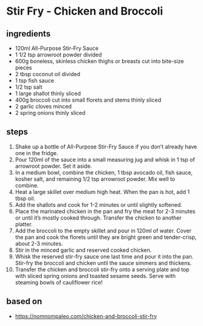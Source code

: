 # Stir Fry - Chicken and Broccoli

## ingredients

- 120ml All-Purpose Stir-Fry Sauce
- 1 1/2 tsp arrowroot powder divided
- 600g boneless, skinless chicken thighs or breasts cut into bite-size pieces
- 2 tbsp coconut oil divided
- 1 tsp fish sauce
- 1/2 tsp salt
- 1 large shallot thinly sliced
- 400g broccoli cut into small florets and stems thinly sliced
- 2 garlic cloves minced
- 2 spring onions thinly sliced

## steps

1. Shake up a bottle of All-Purpose Stir-Fry Sauce if you don’t already have one in the fridge.
2. Pour 120ml of the sauce into a small measuring jug and whisk in 1 tsp of arrowroot powder. Set it aside.
3. In a medium bowl, combine the chicken, 1 tbsp avocado oil, fish sauce, kosher salt, and remaining 1/2 tsp arrowroot powder. Mix well to combine.
4. Heat a large skillet over medium high heat. When the pan is hot, add 1 tbsp oil.
5. Add the shallots and cook for 1-2 minutes or until slightly softened.
6. Place the marinated chicken in the pan and fry the meat for 2-3 minutes or until it’s mostly cooked through. Transfer the chicken to another platter.
7. Add the broccoli to the empty skillet and pour in 120ml of water. Cover the pan and cook the florets until they are bright green and tender-crisp, about 2-3 minutes.
8. Stir in the minced garlic and reserved cooked chicken.
9. Whisk the reserved stir-fry sauce one last time and pour it into the pan. Stir-fry the broccoli and chicken until the sauce simmers and thickens.
10. Transfer the chicken and broccoli stir-fry onto a serving plate and top with sliced spring onions and toasted sesame seeds. Serve with steaming bowls of cauliflower rice!

## based on

- https://nomnompaleo.com/chicken-and-broccoli-stir-fry
